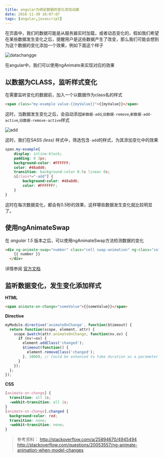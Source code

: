 ```yaml
---
title: angular为绑定数据的变化添加动画
date: 2016-11-30 16:07:07
tags: [angular,javascript]
---
```


在页面中，我们的数据可能是从服务器实时加载，或者动态变化的，假如我们希望在某些数据发生变化之后，提醒用户是这些数据产生了改变，那么我们可能会想到为这个数据的变化添加一个效果，例如下面这个样子

![datachangge](http://cdn.thisjs.com/github/ng-bind-3GIF.gif)

在angular中，我们可以使用ngAnimate来实现对应的效果

<!--more-->

## 以数据为CLASS，监听样式变化

在需要监听变化的数据前，加入一个以数据作为class名的样式

```html
<span class="my-example value-{{myValue}}">{{myValue}}</span>
```

这时，当数据发生变化之后，会自动添加`新数据-add`,`旧数据-remove`,`新数据-add-active`,`旧数据-remove-active`样式

![add](http://cdn.thisjs.com/github/ng-bind-type.png)

这时，我们在SASS *(less)* 样式中，筛选包含`-add`的样式，为其添加变化中的效果

```css
span.my-example{
    display: inline-block;
    padding: 0 3px;
    background-color: #FFFFFF;
    color: #48a8d6;
    transition: background-color 0.5s linear 0s;
    &[class*="-add"] {
        background-color: #48a8d6;
        color: #FFFFFFF;
    }
}
```

这时在每次数据变化，都会有0.5秒的效果，这样哪些数据发生变化就比较明显了。

## 使用ngAnimateSwap

在 *angular 1.5* 版本之后，可以使用ngAnimateSwap方法检测数据的变化

```html
<div ng-animate-swap="number" class="cell swap-animation" ng-class="colorClass(number)">
    {{ number }}
  </div>
```
详情参阅 [官方文档](https://code.angularjs.org/1.5.8/docs/api/ngAnimate/directive/ngAnimateSwap)

## 监听数据变化，发生变化添加样式

**HTML**

```html
<span animate-on-change="someValue">{{someValue}}</span>
```
**Directive**

```js
myModule.directive('animateOnChange', function($timeout) {
  return function(scope, element, attr) {
    scope.$watch(attr.animateOnChange, function(nv,ov) {
      if (nv!=ov) {
        element.addClass('changed');
        $timeout(function() {
          element.removeClass('changed');
        }, 1000); // Could be enhanced to take duration as a parameter
      }
    });
  };
});
```

**CSS**

```css
[animate-on-change] {
  transition: all 1s;
  -webkit-transition: all 1s;
}
[animate-on-change].changed {
  background-color: red;
  transition: none;
  -webkit-transition: none;
}
```


> 参考资料： http://stackoverflow.com/a/25894670/4945494 
> http://stackoverflow.com/questions/20053557/ng-animate-animation-when-model-changes